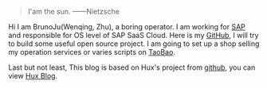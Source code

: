 

> I'am the sun.  ——Nietzsche

Hi I am BrunoJu(Wenqing, Zhu), a boring operator. I am working for [SAP](https://www.sap.com/) and responsible for OS level of SAP SaaS Cloud.
Here is my [GitHub](https://github.com/BrunoJu/), I will try to build some useful open source project.
I am going to set up a shop selling my operation services or varies scripts on [TaoBao](https://www.taobao.com).


Last but not least, This blog is based on Hux's project from [github](https://github.com/Huxpro/huxpro.github.io), you can view [Hux Blog](https://huangxuan.me/).

